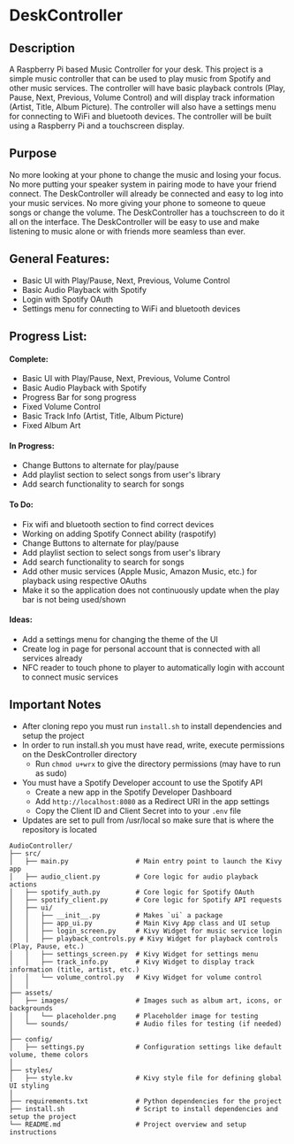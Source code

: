 # DeskController
## Description
A Raspberry Pi based Music Controller for your desk. This project is a simple music controller that can be used to play music from Spotify and other music services. The controller will have basic playback controls (Play, Pause, Next, Previous, Volume Control) and will display track information (Artist, Title, Album Picture). The controller will also have a settings menu for connecting to WiFi and bluetooth devices. The controller will be built using a Raspberry Pi and a touchscreen display.

## Purpose
No more looking at your phone to change the music and losing your focus. No more putting your speaker system in pairing mode to have your friend connect. The DeskController will already be connected and easy to log into your music services. No more giving your phone to someone to queue songs or change the volume. The DeskController has a touchscreen to do it all on the interface. The DeskController will be easy to use and make listening to music alone or with friends more seamless than ever.

## General Features:
- Basic UI with Play/Pause, Next, Previous, Volume Control
- Basic Audio Playback with Spotify
- Login with Spotify OAuth
- Settings menu for connecting to WiFi and bluetooth devices

## Progress List:
#### Complete:
- Basic UI with Play/Pause, Next, Previous, Volume Control
- Basic Audio Playback with Spotify
- Progress Bar for song progress
- Fixed Volume Control
- Basic Track Info (Artist, Title, Album Picture)
- Fixed Album Art

#### In Progress:
- Change Buttons to alternate for play/pause
- Add playlist section to select songs from user's library
- Add search functionality to search for songs

#### To Do:
- Fix wifi and bluetooth section to find correct devices
- Working on adding Spotify Connect ability (raspotify)
- Change Buttons to alternate for play/pause
- Add playlist section to select songs from user's library
- Add search functionality to search for songs
- Add other music services (Apple Music, Amazon Music, etc.) for playback using respective OAuths
- Make it so the application does not continuously update when the play bar is not being used/shown

#### Ideas:
- Add a settings menu for changing the theme of the UI
- Create log in page for personal account that is connected with all services already
- NFC reader to touch phone to player to automatically login with account to connect music services

## Important Notes
- After cloning repo you must run `install.sh` to install dependencies and setup the project
- In order to run install.sh you must have read, write, execute permissions on the DeskController directory
  - Run `chmod u+wrx` to give the directory permissions (may have to run as sudo)
- You must have a Spotify Developer account to use the Spotify API
  - Create a new app in the Spotify Developer Dashboard
  - Add `http://localhost:8080` as a Redirect URI in the app settings
  - Copy the Client ID and Client Secret into to your `.env` file
- Updates are set to pull from /usr/local so make sure that is where the repository is located

```
AudioController/
├── src/
│   ├── main.py                 # Main entry point to launch the Kivy app
│   ├── audio_client.py         # Core logic for audio playback actions
│   ├── spotify_auth.py         # Core logic for Spotify OAuth
│   ├── spotify_client.py       # Core logic for Spotify API requests
│   ├── ui/
│   │   ├── __init__.py         # Makes `ui` a package
│   │   ├── app_ui.py           # Main Kivy App class and UI setup
│   │   ├── login_screen.py     # Kivy Widget for music service login
│   │   ├── playback_controls.py # Kivy Widget for playback controls (Play, Pause, etc.)
│   │   ├── settings_screen.py  # Kivy Widget for settings menu
│   │   ├── track_info.py       # Kivy Widget to display track information (title, artist, etc.)
│   │   └── volume_control.py   # Kivy Widget for volume control
│   │
├── assets/
│   ├── images/                 # Images such as album art, icons, or backgrounds
│   │   └── placeholder.png     # Placeholder image for testing
│   └── sounds/                 # Audio files for testing (if needed)
│
├── config/
│   ├── settings.py             # Configuration settings like default volume, theme colors
│
├── styles/
│   ├── style.kv                # Kivy style file for defining global UI styling
│
├── requirements.txt            # Python dependencies for the project
├── install.sh                  # Script to install dependencies and setup the project
└── README.md                   # Project overview and setup instructions
```